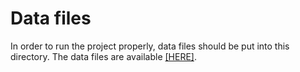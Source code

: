 # Data files

In order to run the project properly, data files should be put into this directory. The data files are available [[HERE]](https://archive.org/details/trec-ir).
